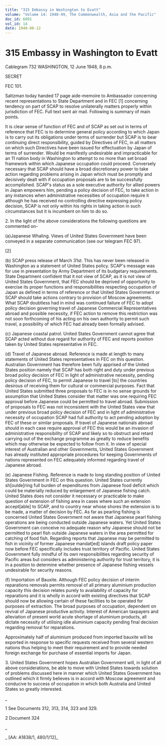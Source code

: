 ```yaml
---
title: "315 Embassy in Washington to Evatt"
volume: "Volume 14: 1948-49, The Commonwealth, Asia and the Pacific"
doc_id: 6091
vol_id: 14
date: 1948-06-12
---
```


# 315 Embassy in Washington to Evatt

Cablegram 732 WASHINGTON, 12 June 1948, 8 p.m.

SECRET

FEC 101.

Saltzman today handed 17 page aide-memoire to Ambassador concerning recent representations to State Department and in FEC [1] concerning tendency on part of SCAP to resolve unilaterally matters properly within jurisdiction of FEC. Full text sent air mail. Following is summary of main points.

It is clear sense of function of FEC and of SCAP as set out in terms of reference that FEC is to determine general policy according to which Japan is to carry out its obligations under terms of surrender but SCAP is to bear continuing direct responsibility, guided by Directives of FEC, in all matters on which such Directives have been issued for effectuation by Japan of terms of surrender. Would be manifestly undesirable and impracticable for an 11 nation body in Washington to attempt to no more than set broad framework within which Japanese occupation could proceed. Conversely necessary that SCAP should have a broad discretionary power to take action regarding problems arising in Japan which must be promptly and decisively dealt with if occupation proposals are to be successfully accomplished. SCAP's status as a sole executive authority for allied powers in Japan empowers him, pending a policy decision of FEC, to take action in any instances when administrative necessities of occupation require it although he has received no controlling directive expressing policy decision, SCAP is not only within his rights in taking action in such circumstances but it is incumbent on him to do so.

2\. In the light of the above considerations the following questions are commented on-

(a)Japanese Whaling. Views of United States Government have been conveyed in a separate communication (see our telegram FEC 97).

[2]

(b) SCAP press release of March 31st. This has never been released in Washington as a statement of United States policy. SCAP's message was for use in presentation by Army Department of its budgetary requirements. State Department confident that it not view of SCAP, as it is not view of United States Government, that FEC should be deprived of opportunity to exercise its proper functions and responsibilities respecting occupation of Japan as defined in terms of reference or that United States Government or SCAP should take actions contrary to provision of Moscow agreements. What SCAP doubtless had in mind was continued failure of FEC to adopt policy decision governing travel of Japanese Commercial Representatives abroad and possible necessity, if FEC action to remove this restriction was not soon forthcoming of his acting on his own authority to permit such travel, a possibility of which FEC had already been formally advised.

(c) Japanese coastal patrol. United States Government cannot agree that SCAP acted without due regard for authority of FEC and reports position taken by United States representative in FEC.

(d) Travel of Japanese abroad. Reference is made at length to many statements of United States representatives in FEC on this question. Australian Government has therefore been fully apprised of the United States position namely that SCAP has both right and duty under previous broad policy decision of FEC in light of administrative necessity, pending policy decision of FEC, to permit Japanese to travel [to] the countries desirous of receiving them for cultural or commercial purposes. Fact that United States submitted three proposals to FEC is in no sense grounds for assumption that United States consider that matter was one requiring FEC approval before Japanese could be permitted to travel abroad. Submission of proposals to FEC was not inconsistent with the United States view that under previous broad policy decision of FEC and in light of administrative necessity of occupation SCAP had full authority to act pending adoption by FEC of these or similar proposals. If travel of Japanese nationals abroad should in each case require approval of FEC this would be an invasion of administrative responsibility of SCAP and likely so to obstruct and retard carrying out of the exchange programme as greatly to reduce benefits which may otherwise be expected to follow from it. In view of special interest of Australian and other Governments, United States Government has already instituted appropriate procedures for keeping Governments of nations represented on FEC adequately informed regarding travel of Japanese abroad.

(e) Japanese Fishing. Reference is made to long standing position of United States Government in FEC on this question. United States currently sh[oulde]ring full burden of expenditures from Japanese food deficit which could be materially reduced by enlargement of Japanese fishing catch. United States does not consider it necessary or practicable to make question of extension of fishing area in cases where such an extension accept[able] to SCAP, and to country near whose shores the extension is to be made, a matter of decision by FEC. As far as pearling fishing is concerned United States Government not aware that Japanese pearl fishing operations are being conducted outside Japanese waters. Yet United States Government can conceive no adequate reason why Japanese should not be permitted to pearl fish outside Japanese waters in the area permitted for catching of food fish. Regarding reports that Japanese may be permitted to fish in vicinity of former Japanese mandat[ed] islands draft policy paper now before FEC specifically includes trust territory of Pacific. United States Government fully mindful of its own responsibilities regarding security of Pacific areas but considers as administering authority for trust territory, it is in a position to determine whether presence of Japanese fishing vessels undesirable for security reasons.

(f) Importation of Bauxite. Although FEC policy decision of interim reparations removals permits removal of all primary aluminium production capacity this decision relates purely to availability of capacity for reparations and it is wholly in accord with existing directives that SCAP should now be allowing certain of these facilities to be operated for purposes of extraction. The broad purposes of occupation, dependent on revival of Japanese productive activity. Interest of American taxpayers and alleviation of present world acute shortage of aluminium products, all dictate necessity of utilising idle aluminium capacity pending final decision regarding removal for reparations.

Approximately half of aluminium produced from imported bauxite will be exported in response to specific requests received from several western nations thus helping to meet their requirement and to provide needed foreign exchange for purchase of essential imports for Japan.

3\. United States Government hopes Australian Government will, in light of all above considerations, be able to move with United States towards solution of problems discussed here in manner which United States Government has outlined which it firmly believes is in accord with Moscow agreement and conducive to success of occupation in which both Australia and United States so greatly interested.

_

1 See Documents 312, 313, 314, 323 and 329.

2 Document 324

_

_ [AA: A1838/1, 480/1/12]_

